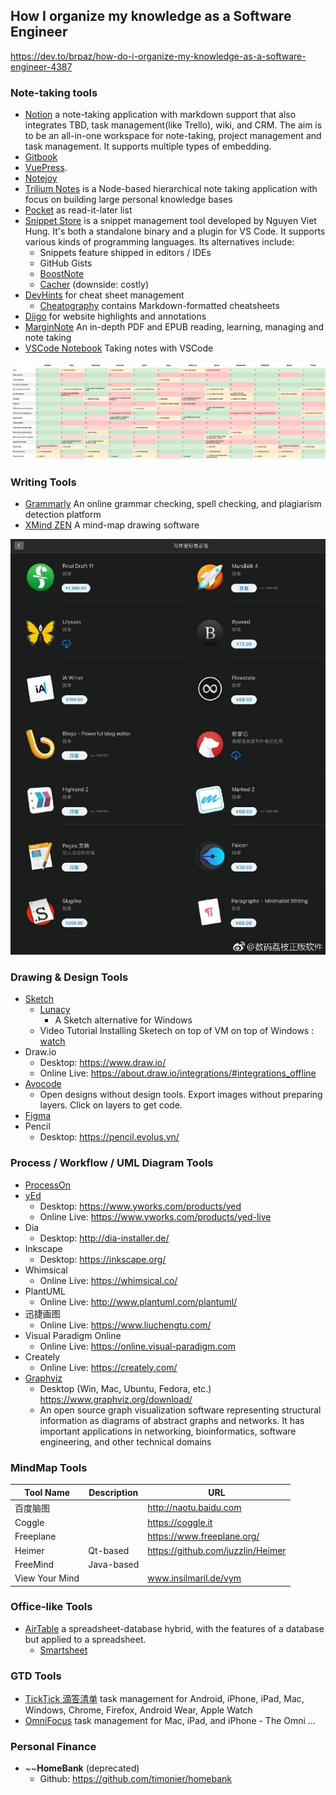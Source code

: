 ## How I organize my knowledge as a Software Engineer
https://dev.to/brpaz/how-do-i-organize-my-knowledge-as-a-software-engineer-4387 

### Note-taking tools
* [Notion](https://www.notion.so/) a note-taking application with markdown support that also integrates TBD, task management(like Trello), wiki, and CRM. The aim is to be an all-in-one workspace for note-taking, project management and task management. It supports multiple types of embedding. 
* [Gitbook](https://www.gitbook.com/)
* [VuePress](https://vuepress.vuejs.org/). 
* [Notejoy](https://notejoy.com/)
* [Trilium Notes](https://github.com/zadam/trilium) is a Node-based hierarchical note taking application with focus on building large personal knowledge bases
* [Pocket](https://getpocket.com/) as read-it-later list
* [Snippet Store](https://github.com/ZeroX-DG/SnippetStore) is a snippet management tool developed by Nguyen Viet Hung. It's both a standalone binary and a plugin for VS Code. It supports various kinds of programming languages. Its alternatives include: 
    * Snippets feature shipped in editors / IDEs 
    * GitHub Gists
    * [BoostNote](https://boostnote.io/)
    * [Cacher](https://www.cacher.io/)    (downside: costly)
* [DevHints](https://devhints.io/) for cheat sheet management
    * [Cheatography](https://cheatography.com/) contains Markdown-formatted cheatsheets
* [Diigo](https://www.diigo.com/index) for website highlights and annotations
* [MarginNote](https://www.marginnote.com/) An in-depth PDF and EPUB reading, learning, managing and note taking
* [VSCode Notebook](https://github.com/aviaryan/VSCodeNotebook) Taking notes with VSCode


![Comparison Table of some note-taking tools](https://raw.githubusercontent.com/fabiospampinato/notable/master/resources/comparison/table.png)

### Writing Tools
* [Grammarly](https://www.grammarly.com/) An online grammar checking, spell checking, and plagiarism detection platform
* [XMind ZEN](https://www.xmind.net/zen/) A mind-map drawing software

![Other writing tools](assets/writing_tools.jpg)

### Drawing & Design Tools 
* [Sketch](https://www.sketchapp.com/)
   * [Lunacy](https://icons8.com/lunacy) 
      - A Sketch alternative for Windows 
   - Video Tutorial Installing Sketech on top of VM on top of Windows : [watch](https://www.youtube.com/watch?v=YmqtE8jzDlQ)
* Draw.io
   * Desktop: https://www.draw.io/
   * Online Live: https://about.draw.io/integrations/#integrations_offline
* [Avocode](https://avocode.com/) 
    - Open designs without design tools. Export images without preparing layers. Click on layers to get code.
* [Figma](https://www.figma.com/)
* Pencil
   * Desktop: https://pencil.evolus.vn/  


   
### Process / Workflow / UML Diagram Tools
* [ProcessOn](https://www.processon.com/)
* [yEd](https://www.yworks.com/products/yed)
   * Desktop: https://www.yworks.com/products/yed
   * Online Live: https://www.yworks.com/products/yed-live
* Dia
   * Desktop: http://dia-installer.de/ 
* Inkscape   
   * Desktop: https://inkscape.org/
* Whimsical
   * Online Live: https://whimsical.co/   
* PlantUML
   * Online Live: http://www.plantuml.com/plantuml/
* 迅捷画图
   * Online Live: https://www.liuchengtu.com/
* Visual Paradigm Online
   * Online Live: https://online.visual-paradigm.com   
* Creately
   * Online Live: https://creately.com/
* [Graphviz](https://www.graphviz.org/)
   * Desktop (Win, Mac, Ubuntu, Fedora, etc.) https://www.graphviz.org/download/
   - An open source graph visualization software representing structural information as diagrams of abstract graphs and networks. It has important applications in networking, bioinformatics,  software engineering, and other technical domains
    
### MindMap Tools

| Tool Name      | Description | URL                        |
|----------------|-------------|----------------------------|
| 百度脑图        |             | http://naotu.baidu.com     | 
| Coggle         |             | https://coggle.it          |   
| Freeplane      |             | https://www.freeplane.org/ |
| Heimer         | Qt-based    | https://github.com/juzzlin/Heimer |
| FreeMind       | Java-based  |                            |
| View Your Mind |             | www.insilmaril.de/vym      |

   
### Office-like Tools  
* [AirTable](https://airtable.com/) a spreadsheet-database hybrid, with the features of a database but applied to a spreadsheet.
   * [Smartsheet](https://www.smartsheet.com/) 

### GTD Tools  
* [TickTick 滴答清单](https://ticktick.com) task management for Android, iPhone, iPad,  Mac,  Windows,  Chrome, Firefox, Android Wear,  Apple Watch
* [OmniFocus](https://www.omnigroup.com/omnifocus/) task management for Mac, iPad, and iPhone - The Omni ...

### Personal Finance 
* ~~__HomeBank__ (deprecated)
   * Github: https://github.com/timonier/homebank
